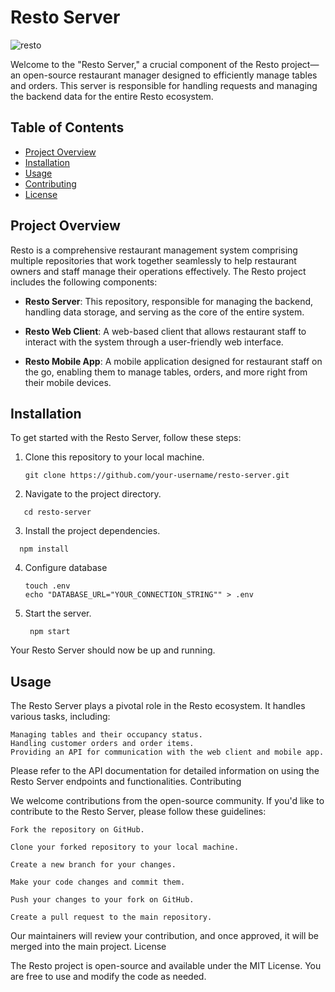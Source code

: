 
# Resto Server

![resto](https://github.com/crwntec/resto-server/assets/77750176/39f88b81-206f-42c0-9b47-0d5bd21e7dfb)

Welcome to the "Resto Server," a crucial component of the Resto project—an open-source restaurant manager designed to efficiently manage tables and orders. This server is responsible for handling requests and managing the backend data for the entire Resto ecosystem.

## Table of Contents
- [Project Overview](#project-overview)
- [Installation](#installation)
- [Usage](#usage)
- [Contributing](#contributing)
- [License](#license)

## Project Overview

Resto is a comprehensive restaurant management system comprising multiple repositories that work together seamlessly to help restaurant owners and staff manage their operations effectively. The Resto project includes the following components:

- **Resto Server**: This repository, responsible for managing the backend, handling data storage, and serving as the core of the entire system.

- **Resto Web Client**: A web-based client that allows restaurant staff to interact with the system through a user-friendly web interface.

- **Resto Mobile App**: A mobile application designed for restaurant staff on the go, enabling them to manage tables, orders, and more right from their mobile devices.

## Installation

To get started with the Resto Server, follow these steps:

1. Clone this repository to your local machine.

   ```shell
   git clone https://github.com/your-username/resto-server.git
2. Navigate to the project directory.
  ```shell
     cd resto-server
  ```
3. Install the project dependencies.

  ```shell
    npm install
  ```

4. Configure database
   ```shell
   touch .env
   echo "DATABASE_URL="YOUR_CONNECTION_STRING"" > .env
6. Start the server.
   ```shell
    npm start

Your Resto Server should now be up and running.
## Usage

The Resto Server plays a pivotal role in the Resto ecosystem. It handles various tasks, including:

    Managing tables and their occupancy status.
    Handling customer orders and order items.
    Providing an API for communication with the web client and mobile app.

Please refer to the API documentation for detailed information on using the Resto Server endpoints and functionalities.
Contributing

We welcome contributions from the open-source community. If you'd like to contribute to the Resto Server, please follow these guidelines:

    Fork the repository on GitHub.

    Clone your forked repository to your local machine.

    Create a new branch for your changes.

    Make your code changes and commit them.

    Push your changes to your fork on GitHub.

    Create a pull request to the main repository.

Our maintainers will review your contribution, and once approved, it will be merged into the main project.
License

The Resto project is open-source and available under the MIT License. You are free to use and modify the code as needed.
